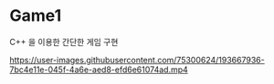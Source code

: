 # Game1

C++ 을 이용한 간단한 게임 구현

https://user-images.githubusercontent.com/75300624/193667936-7bc4e11e-045f-4a6e-aed8-efd6e61074ad.mp4
